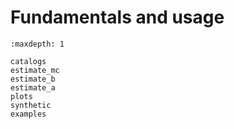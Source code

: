 # Fundamentals and usage

```{toctree}
:maxdepth: 1

catalogs
estimate_mc
estimate_b
estimate_a
plots
synthetic
examples
```